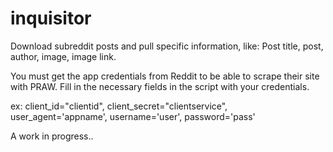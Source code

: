 # inquisitor
Download subreddit posts and pull specific information, like: Post title, post, author, image, image link.

You must get the app credentials from Reddit to be able to scrape their site with PRAW. Fill in the necessary fields in the script with your credentials.

ex:
        client_id="clientid",
        client_secret="clientservice",
        user_agent='appname',
        username='user',
        password='pass'

A work in progress..
